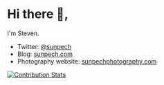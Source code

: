 # Hi there 👋, 

I'm Steven.

* Twitter: [@sunpech](https://twitter.com/sunpech)
* Blog: [sunpech.com](https://sunpech.com)
* Photography website: [sunpechphotography.com](https://sunpechphotography.com)

[![Contribution Stats](https://github-contribution-stats.vercel.app/api/?username=sunpech)](https://github.com/sunpech/github-contribution-stats/)

<!--
**sunpech/sunpech** is a ✨ _special_ ✨ repository because its `README.md` (this file) appears on your GitHub profile.

Here are some ideas to get you started:

- 🔭 I’m currently working on ...
- 🌱 I’m currently learning ...
- 👯 I’m looking to collaborate on ...
- 🤔 I’m looking for help with ...
- 💬 Ask me about ...
- 📫 How to reach me: ...
- 😄 Pronouns: ...
- ⚡ Fun fact: ...
-->
